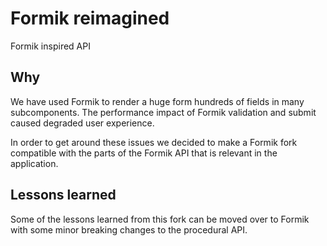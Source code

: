 # Formik reimagined

Formik inspired API

## Why

We have used Formik to render a huge form hundreds of fields in many subcomponents. The performance impact of Formik validation and submit caused degraded user experience.

In order to get around these issues we decided to make a Formik fork compatible with the parts of the Formik API that is relevant in the application.

## Lessons learned

Some of the lessons learned from this fork can be moved over to Formik with some minor breaking changes to the procedural API.

